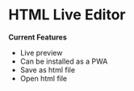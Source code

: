 # HTML Live Editor

**Current Features**
* Live preview
* Can be installed as a PWA
* Save as html file
* Open html file